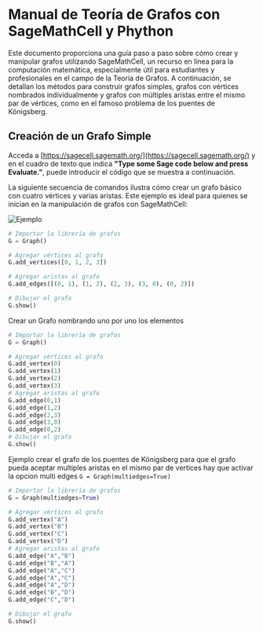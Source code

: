 # Manual de Teoría de Grafos con SageMathCell y Phython

Este documento proporciona una guía paso a paso sobre cómo crear y manipular grafos utilizando SageMathCell, un recurso en línea para la computación matemática, especialmente útil para estudiantes y profesionales en el campo de la Teoría de Grafos. A continuación, se detallan los métodos para construir grafos simples, grafos con vértices nombrados individualmente y grafos con múltiples aristas entre el mismo par de vértices, como en el famoso problema de los puentes de Königsberg.


## Creación de un Grafo Simple

Acceda a [https://sagecell.sagemath.org/](https://sagecell.sagemath.org/) y en el cuadro de texto que indica **"Type some Sage code below and press Evaluate."**, puede introducir el código que se muestra a continuación.

La siguiente secuencia de comandos ilustra cómo crear un grafo básico con cuatro vértices y varias aristas. Este ejemplo es ideal para quienes se inician en la manipulación de grafos con SageMathCell:


![Ejemplo](https://i.imgur.com/RRNdu8s.png)

```python
# Importar la librería de grafos
G = Graph()

# Agregar vértices al grafo
G.add_vertices([0, 1, 2, 3])

# Agregar aristas al grafo
G.add_edges([(0, 1), (1, 2), (2, 3), (3, 0), (0, 2)])

# Dibujar el grafo
G.show()
```


Crear un Grafo nombrando uno por uno los elementos
```python
# Importar la librería de grafos
G = Graph()

# Agregar vértices al grafo
G.add_vertex(0)
G.add_vertex(1)
G.add_vertex(2)
G.add_vertex(3)
# Agregar aristas al grafo
G.add_edge(0,1)
G.add_edge(1,2)
G.add_edge(2,3)
G.add_edge(3,0)
G.add_edge(0,2)
# Dibujar el grafo
G.show()
```

Ejemplo crear el grafo de los puentes de Königsberg
para que el grafo pueda aceptar multiples aristas en el mismo par de vertices hay que activar la opcion multi edges 
```G = Graph(multiedges=True)```
```python
# Importar la librería de grafos
G = Graph(multiedges=True)

# Agregar vértices al grafo
G.add_vertex("A")
G.add_vertex("B")
G.add_vertex("C")
G.add_vertex("D")
# Agregar aristas al grafo
G.add_edge("A","B")
G.add_edge("B","A")
G.add_edge("A","C")
G.add_edge("A","C")
G.add_edge("A","D")
G.add_edge("B","D")
G.add_edge("C","D")

# Dibujar el grafo
G.show()
```

